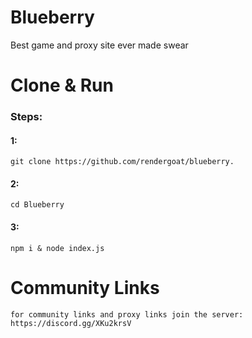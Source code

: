# Blueberry
Best game and proxy site ever made swear

# Clone & Run

### Steps:

#### 1:
```
git clone https://github.com/rendergoat/blueberry.
```
#### 2:
```
cd Blueberry
```

#### 3:
```
npm i & node index.js
```


# Community Links
```
for community links and proxy links join the server: https://discord.gg/XKu2krsV
```

